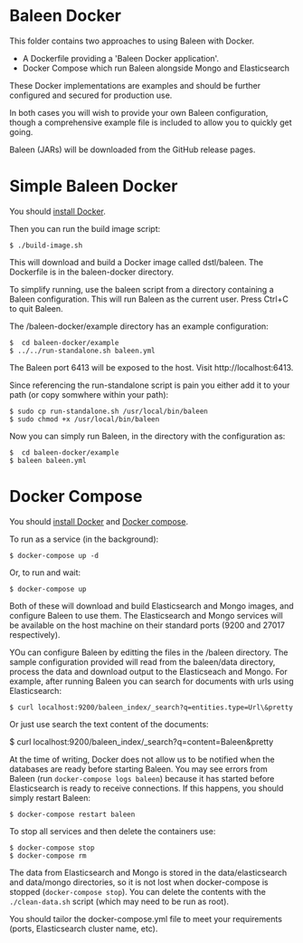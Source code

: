 # Baleen Docker

This folder contains two approaches to using Baleen with Docker.

* A Dockerfile providing a 'Baleen Docker application'.
* Docker Compose which run Baleen alongside Mongo and Elasticsearch

These Docker implementations are examples and should be further configured and secured for production use.  

In both cases you will wish to provide your own Baleen configuration, though a comprehensive example file is included to allow you to quickly get going.

Baleen (JARs) will be downloaded from the GitHub release pages.

# Simple Baleen Docker

You should [install Docker](https://docs.docker.com/installation/).

Then you can run the build image script:

    $ ./build-image.sh

This will download and build a Docker image called dstl/baleen.  The Dockerfile is in the baleen-docker directory.

To simplify running, use the baleen script from a directory containing a Baleen configuration. This will run Baleen as the current user. Press Ctrl+C to quit Baleen.

The /baleen-docker/example directory has an example configuration:

    $  cd baleen-docker/example
    $ ../../run-standalone.sh baleen.yml

The Baleen port 6413 will be exposed to the host. Visit http://localhost:6413.

Since referencing the run-standalone script is pain you either add it to your path (or copy somwhere within your path):

    $ sudo cp run-standalone.sh /usr/local/bin/baleen
    $ sudo chmod +x /usr/local/bin/baleen

Now you can simply run Baleen, in the directory with the configuration as:

    $  cd baleen-docker/example
    $ baleen baleen.yml

# Docker Compose

You should [install Docker](https://docs.docker.com/installation/) and [Docker compose](https://docs.docker.com/compose/install/).

To run as a service (in the background):

    $ docker-compose up -d

Or, to run and wait:

    $ docker-compose up

Both of these will download and build Elasticsearch and Mongo images, and configure Baleen to use them. The Elasticsearch and Mongo services will be available on the host machine on their standard ports (9200 and 27017 respectively).

YOu can configure Baleen by editting the files in the /baleen directory. The sample configuration provided will read from the baleen/data directory, process the data and download output to the Elasticseach and Mongo. For example, after running Baleen you can search for documents with urls using Elasticsearch:

    $ curl localhost:9200/baleen_index/_search?q=entities.type=Url\&pretty

Or just use search the text content of the documents:

  $ curl localhost:9200/baleen_index/_search?q=content=Baleen\&pretty

At the time of writing, Docker does not allow us to be notified when the databases are ready before starting Baleen.  You may see errors from Baleen (run `docker-compose logs baleen`) because it has started before Elasticsearch is ready to receive connections. If this happens, you should simply restart Baleen:

    $ docker-compose restart baleen


To stop all services and then delete the containers use:

    $ docker-compose stop
    $ docker-compose rm

The data from Elasticsearch and Mongo is stored in the data/elasticsearch and data/mongo directories, so it is not lost when docker-compose is stopped (`docker-compose stop`). You can delete the contents with the `./clean-data.sh` script (which may need to be run as root).

You should tailor the docker-compose.yml file to meet your requirements (ports, Elasticsearch cluster name, etc).
